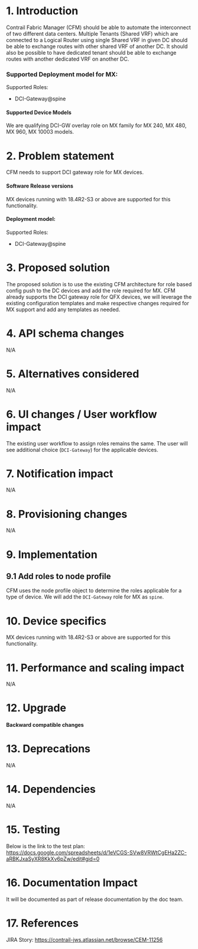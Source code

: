 # 1. Introduction
Contrail Fabric Manager (CFM) should be able to automate the interconnect of two different data centers. Multiple Tenants (Shared VRF) which are connected to a Logical Router using single Shared VRF in given DC should be able to exchange routes with other shared VRF of another DC. It should also be possible to have dedicated tenant should be able to exchange routes with another dedicated VRF on another DC.

### Supported Deployment model for MX:
Supported Roles:
- DCI-Gateway@spine

#### Supported Device Models
We are qualifying DCI-GW overlay role on MX family for MX 240, MX 480, MX 960, MX 10003 models.

# 2. Problem statement
CFM needs to support DCI gateway role for MX devices. 

#### Software Release versions
MX devices running with 18.4R2-S3 or above are supported for this functionality.

#### Deployment model:
Supported Roles:
- DCI-Gateway@spine

# 3. Proposed solution
The proposed solution is to use the existing CFM architecture for role based config push to the DC devices and add the role required for MX. CFM already supports the DCI gateway role for QFX devices, we will leverage the existing configuration templates and make respective changes required for MX support and add any templates as needed.

# 4. API schema changes
N/A

# 5. Alternatives considered
N/A

# 6. UI changes / User workflow impact
The existing user workflow to assign roles remains the same. The user will see additional choice (`DCI-Gateway`) for the applicable devices.

# 7. Notification impact
N/A

# 8. Provisioning changes
N/A

# 9. Implementation
## 9.1 Add roles to node profile
CFM uses the node profile object to determine the roles applicable for a type of device. We will add the `DCI-Gateway` role for MX  as `spine`.

# 10. Device specifics
MX devices running with 18.4R2-S3 or above are supported for this functionality.

# 11. Performance and scaling impact
N/A

# 12. Upgrade
#### Backward compatible changes

# 13. Deprecations
N/A

# 14. Dependencies
N/A

# 15. Testing
Below is the link to the test plan:
https://docs.google.com/spreadsheets/d/1eVCGS-SVw8VRWtCgEHa2ZC-aRBKJxaSyXR8KkXv6pZw/edit#gid=0

# 16. Documentation Impact
It will be documented as part of release documentation by the doc team.

# 17. References
JIRA Story: https://contrail-jws.atlassian.net/browse/CEM-11256

